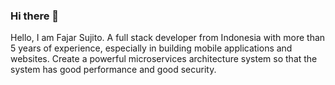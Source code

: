 ### Hi there 👋

Hello, I am Fajar Sujito. A full stack developer from Indonesia with more than 5 years of experience, especially in building mobile applications and websites. Create a powerful microservices architecture system so that the system has good performance and good security.
